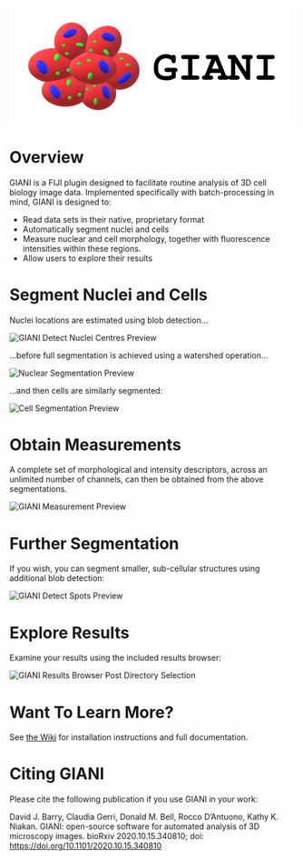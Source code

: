 ![GIANI Icon](assets/GianiIcon.png)

# Overview

GIANI is a FIJI plugin designed to facilitate routine analysis of 3D cell biology image data. Implemented specifically with batch-processing in mind, GIANI is designed to:

* Read data sets in their native, proprietary format
* Automatically segment nuclei and cells
* Measure nuclear and cell morphology, together with fluorescence intensities within these regions.
* Allow users to explore their results

# Segment Nuclei and Cells

Nuclei locations are estimated using blob detection...

![GIANI Detect Nuclei Centres Preview](https://raw.githubusercontent.com/wiki/djpbarry/Giani/images/GIANI_Detect_Nuclei_Centres_Preview.PNG)

...before full segmentation is achieved using a watershed operation...

![Nuclear Segmentation Preview](https://raw.githubusercontent.com/wiki/djpbarry/Giani/images/GIANI_Segment_Nuclei_Preview.PNG)


...and then cells are similarly segmented:

![Cell Segmentation Preview](
https://raw.githubusercontent.com/wiki/djpbarry/Giani/images/GIANI_Segment_Cells_Preview.PNG)

# Obtain Measurements

A complete set of morphological and intensity descriptors, across an unlimited number of channels, can then be obtained from the above segmentations.

![GIANI Measurement Preview](https://raw.githubusercontent.com/wiki/djpbarry/Giani/images/GIANI_Measurement_Preview.PNG)

# Further Segmentation

If you wish, you can segment smaller, sub-cellular structures using additional blob detection:

![GIANI Detect Spots Preview](https://raw.githubusercontent.com/wiki/djpbarry/Giani/images/GIANI_Detect_Spots_Preview.PNG)

# Explore Results

Examine your results using the included results browser:

![GIANI Results Browser Post Directory Selection](
https://raw.githubusercontent.com/wiki/djpbarry/Giani/images/GIANI_Results_Browser_Final.PNG)

# Want To Learn More?

See [the Wiki](https://github.com/djpbarry/Giani/wiki) for installation instructions and full documentation.


# Citing GIANI

Please cite the following publication if you use GIANI in your work:

David J. Barry, Claudia Gerri, Donald M. Bell, Rocco D’Antuono, Kathy K. Niakan. GIANI: open-source software for automated analysis of 3D microscopy images. bioRxiv 2020.10.15.340810; doi: https://doi.org/10.1101/2020.10.15.340810 
